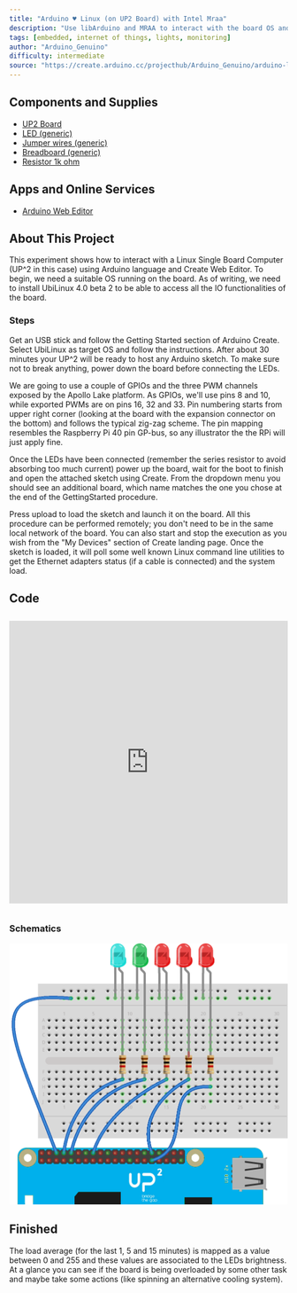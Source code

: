 ```yaml
---
title: "Arduino ♥ Linux (on UP2 Board) with Intel Mraa"
description: "Use libArduino and MRAA to interact with the board OS and report some nice stats with LEDs."
tags: [embedded, internet of things, lights, monitoring]
author: "Arduino_Genuino"
difficulty: intermediate
source: "https://create.arduino.cc/projecthub/Arduino_Genuino/arduino-linux-on-up2-board-with-intel-mraa-a30f87"
---
```


## Components and Supplies

- [UP2 Board](http://www.up-board.org/upsquared/)
- [LED (generic)](https://www.newark.com/14N9416?COM=ref_hackster)
- [Jumper wires (generic)](https://www.newark.com/88W2571?COM=ref_hackster)
- [Breadboard (generic)](https://www.newark.com/99W1759?COM=ref_hackster)
- [Resistor 1k ohm](https://www.newark.com/multicomp/mccfr0w4j0102a50/carbon-film-resistor-1kohm-250mw/dp/58K5001?COM=ref_hackster)

## Apps and Online Services

- [Arduino Web Editor](https://create.arduino.cc/editor)

## About This Project


This experiment shows how to interact with a Linux Single Board Computer (UP^2 in this case) using Arduino language and Create Web Editor. To begin, we need a suitable OS running on the board. As of writing, we need to install UbiLinux 4.0 beta 2 to be able to access all the IO functionalities of the board.

### Steps

Get an USB stick and follow the Getting Started section of Arduino Create. Select UbiLinux as target OS and follow the instructions. After about 30 minutes your UP^2 will be ready to host any Arduino sketch. To make sure not to break anything, power down the board before connecting the LEDs.

We are going to use a couple of GPIOs and the three PWM channels exposed by the Apollo Lake platform. As GPIOs, we'll use pins 8 and 10, while exported PWMs are on pins 16, 32 and 33. Pin numbering starts from upper right corner (looking at the board with the expansion connector on the bottom) and follows the typical zig-zag scheme. The pin mapping resembles the Raspberry Pi 40 pin GP-bus, so any illustrator the the RPi will just apply fine.

Once the LEDs have been connected (remember the series resistor to avoid absorbing too much current) power up the board, wait for the boot to finish and open the attached sketch using Create. From the dropdown menu you should see an additional board, which name matches the one you chose at the end of the GettingStarted procedure.

Press upload to load the sketch and launch it on the board. All this procedure can be performed remotely; you don't need to be in the same local network of the board. You can also start and stop the execution as you wish from the "My Devices" section of Create landing page. Once the sketch is loaded, it will poll some well known Linux command line utilities to get the Ethernet adapters status (if a cable is connected) and the system load.

## Code

<iframe src='https://create.arduino.cc/editor/Arduino_Genuino/c41ef010-c234-4f91-b016-28fe42d90ca9/preview?embed&snippet' style='height:510px;width:100%;margin:10px 0' frameborder='0'></iframe>

### Schematics
![The schematics.](assets/up2_leds_bb_GNal6juoCF.png)

## Finished

The load average (for the last 1, 5 and 15 minutes) is mapped as a value between 0 and 255 and these values are associated to the LEDs brightness. At a glance you can see if the board is being overloaded by some other task and maybe take some actions (like spinning an alternative cooling system).